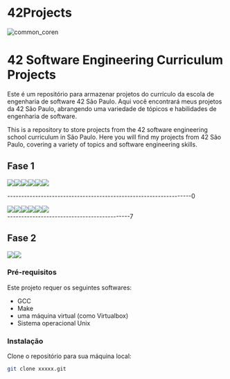 # 42Projects
![common_coren](https://user-images.githubusercontent.com/18141491/211854913-bf188958-765a-4e3f-a371-8b50d4f60357.png)

# 42 Software Engineering Curriculum Projects

Este é um repositório para armazenar projetos do currículo da escola de engenharia de software 42 São Paulo. Aqui você encontrará meus projetos da 42 São Paulo, abrangendo uma variedade de tópicos e habilidades de engenharia de software.
<div>
This is a repository to store projects from the 42 software engineering school curriculum in São Paulo. Here you will find my projects from 42 São Paulo, covering a variety of topics and software engineering skills.

## Fase 1

<div style="display: flex;">
  <a href="https://github.com/CamillaLourenco/42Projects/tree/main/libft">
    <img src="https://user-images.githubusercontent.com/18141491/212504018-93f5dd87-dc45-4791-82aa-92807003bea3.png" class="img-small" style="float: left;">
  </a>
  <a href="https://github.com/CamillaLourenco/42Projects/tree/main/gnl">
    <img src="https://user-images.githubusercontent.com/18141491/212504039-c9b3a020-2fb2-4b69-ade1-06824e849583.png" class="img-small" style="float: left;">
  </a>
  <a href="https://github.com/CamillaLourenco/42Projects/tree/main/printf">
    <img src="https://user-images.githubusercontent.com/18141491/212504189-56fcbae1-1c65-4f30-abf7-da0f0e9cd081.png" class="img-small" style="float: left;">
  </a>
  <a href="https://github.com/CamillaLourenco/42Projects/tree/main/borntobe">
    <img src="https://user-images.githubusercontent.com/18141491/212504264-b05aba78-5907-4082-afd6-38e5359895f6.png" class="img-small" style="float: left;">
  </a>
  <a href="https://github.com/CamillaLourenco/42Projects/tree/main/fractol">
    <img src="https://user-images.githubusercontent.com/18141491/212504341-1ab0247c-b097-4e6d-8dfd-f11c40447b62.png" class="img-small" style="float: left;">
  </a>
  <a href="https://github.com/CamillaLourenco/42Projects/tree/main/Pipex">
    <img src="https://user-images.githubusercontent.com/18141491/212504370-03c9f065-dc90-4b55-9605-d8f73f4b3720.png" class="img-small" style="float: left;">
  </a>
</div>

------------------------------------------------------------------0
<div style="display: flex;">
  <a href="https://github.com/CamillaLourenco/42Projects/tree/main/libft">
    <img src=" ![libftm](https://user-images.githubusercontent.com/18141491/212504018-93f5dd87-dc45-4791-82aa-92807003bea3.png)" class="img-small" style="float: left;">
  </a>
  <a href="https://github.com/CamillaLourenco/42Projects/tree/main/gnl">
    <img src="![get_next_linee](https://user-images.githubusercontent.com/18141491/212504039-c9b3a020-2fb2-4b69-ade1-06824e849583.png)" class="img-small" style="float: left;">
  </a>
  <a href="https://github.com/CamillaLourenco/42Projects/tree/main/printf">
    <img src=" ![ft_printfe](https://user-images.githubusercontent.com/18141491/212504189-56fcbae1-1c65-4f30-abf7-da0f0e9cd081.png)
" class="img-small" style="float: left;">
  </a>
  <a href="https://github.com/CamillaLourenco/42Projects/tree/main/borntobe">
    <img src=" ![born2beroote](https://user-images.githubusercontent.com/18141491/212504264-b05aba78-5907-4082-afd6-38e5359895f6.png)
" class="img-small" style="float: left;">
  </a>
  <a href="https://github.com/CamillaLourenco/42Projects/tree/main/fractol">
    <img src=" ![fract-ole](https://user-images.githubusercontent.com/18141491/212504341-1ab0247c-b097-4e6d-8dfd-f11c40447b62.png)
" class="img-small" style="float: left;">
  </a>
  <a href="https://github.com/CamillaLourenco/42Projects/tree/main/Pipex">
    <img src=" ![pipexe](https://user-images.githubusercontent.com/18141491/212504370-03c9f065-dc90-4b55-9605-d8f73f4b3720.png)
" class="img-small" style="float: left;">
  </a>
</div>
--------------------------------------------7

## Fase 2


<div style="display: flex;">
  <a href="https://github.com/CamillaLourenco/42Projects/tree/main/Pipex">
    <img src="https://user-images.githubusercontent.com/18141491/212503826-073de1ec-3e69-497c-b588-72eb369e6078.png" class="img-small" style="float: left;">
  </a>
  <a href="https://github.com/CamillaLourenco/42Projects/tree/main/Push_swap">
    <img src="https://user-images.githubusercontent.com/18141491/212503734-082b9f3f-f381-45be-a771-6e34682383b3.png" class="img-small" style="float: left;-">
  </a>
</div>

### Pré-requisitos

Este projeto requer os seguintes softwares:
- GCC
- Make
- uma máquina virtual (como Virtualbox)
- Sistema operacional Unix

### Instalação

Clone o repositório para sua máquina local:
```sh
git clone xxxxx.git

```





 
